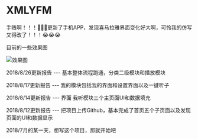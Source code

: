 # XMLYFM
手贱啊！！！🤗🤗🤗更新了手机APP，发现喜马拉雅界面变化好大啊，可怜我的仿写又得改了！！！😭😭😭

目前的一些效果图

![效果图](https://github.com/daomoer/XMLYFM/blob/master/XMLYFM/效果图/gif.gif)

2018/8/26更新报告 ---
基本整体流程跑通，分类二级模块和播放模块

2018/8/17更新报告 ---
我的模块包括我的界面和设置界面以及一键听子

2018/8/14更新报告 --- 界面
我听模块三个主页面UI和数据填充

2018/8/12更新报告 ---
把项目上传Github，基本完成了首页五个子页面以及发现页面的UI和数据显示

2018/7月的某一天，想写这个项目，那就开始吧
